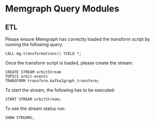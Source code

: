 # Memgraph Query Modules

## ETL

Please ensure Memgraph has correctly loaded the transform script by running the following query:

```Cypher
CALL mg.transformations() YIELD *;
```

Once the transform script is loaded, please create the stream:

```Cypher
CREATE STREAM orbitStream
TOPICS orbit-events
TRANSFORM transform.kafka2graph_transform;
```

To start the stream, the following has to be executed:

```Cypher
START STREAM orbitStream;
```

To see the stream status run:

```Cypher
SHOW STREAMS;
```

